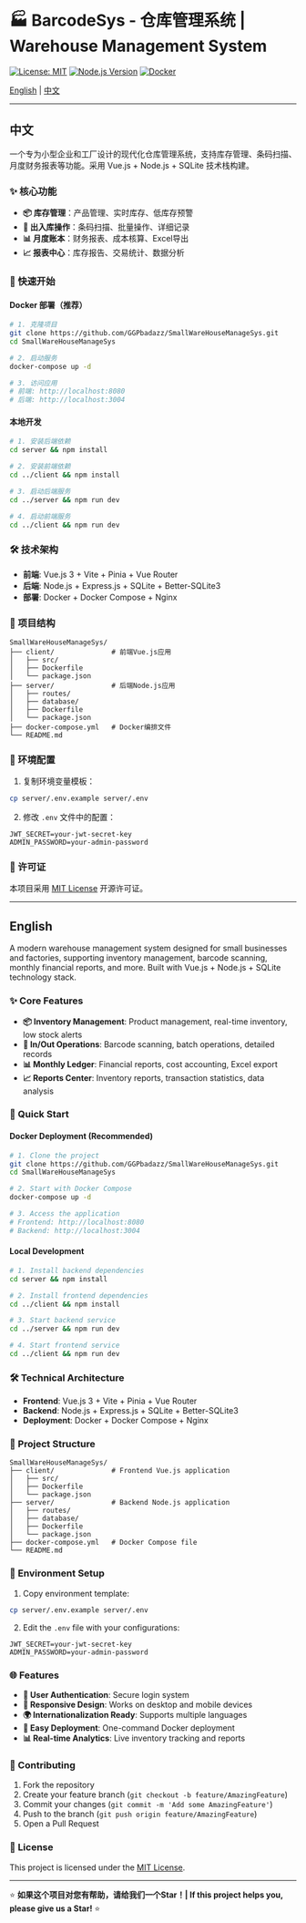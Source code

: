 # 🏭 BarcodeSys - 仓库管理系统 | Warehouse Management System

[![License: MIT](https://img.shields.io/badge/License-MIT-yellow.svg)](https://opensource.org/licenses/MIT)
[![Node.js Version](https://img.shields.io/badge/node-%3E%3D14.18.0-brightgreen)](https://nodejs.org/)
[![Docker](https://img.shields.io/badge/docker-supported-blue)](https://www.docker.com/)

[English](#english) | [中文](#中文)

---

## 中文

一个专为小型企业和工厂设计的现代化仓库管理系统，支持库存管理、条码扫描、月度财务报表等功能。采用 Vue.js + Node.js + SQLite 技术栈构建。

### ✨ 核心功能

- **📦 库存管理**：产品管理、实时库存、低库存预警
- **🔄 出入库操作**：条码扫描、批量操作、详细记录
- **📊 月度账本**：财务报表、成本核算、Excel导出
- **📈 报表中心**：库存报告、交易统计、数据分析

### 🚀 快速开始

#### Docker 部署（推荐）

```bash
# 1. 克隆项目
git clone https://github.com/GGPbadazz/SmallWareHouseManageSys.git
cd SmallWareHouseManageSys

# 2. 启动服务
docker-compose up -d

# 3. 访问应用
# 前端: http://localhost:8080
# 后端: http://localhost:3004
```

#### 本地开发

```bash
# 1. 安装后端依赖
cd server && npm install

# 2. 安装前端依赖
cd ../client && npm install

# 3. 启动后端服务
cd ../server && npm run dev

# 4. 启动前端服务
cd ../client && npm run dev
```

### 🛠 技术架构

- **前端**: Vue.js 3 + Vite + Pinia + Vue Router
- **后端**: Node.js + Express.js + SQLite + Better-SQLite3
- **部署**: Docker + Docker Compose + Nginx

### 📁 项目结构

```
SmallWareHouseManageSys/
├── client/              # 前端Vue.js应用
│   ├── src/
│   ├── Dockerfile
│   └── package.json
├── server/              # 后端Node.js应用
│   ├── routes/
│   ├── database/
│   ├── Dockerfile
│   └── package.json
├── docker-compose.yml   # Docker编排文件
└── README.md
```

### 🔧 环境配置

1. 复制环境变量模板：
```bash
cp server/.env.example server/.env
```

2. 修改 `.env` 文件中的配置：
```env
JWT_SECRET=your-jwt-secret-key
ADMIN_PASSWORD=your-admin-password
```

### 📄 许可证

本项目采用 [MIT License](LICENSE) 开源许可证。

---

## English

A modern warehouse management system designed for small businesses and factories, supporting inventory management, barcode scanning, monthly financial reports, and more. Built with Vue.js + Node.js + SQLite technology stack.

### ✨ Core Features

- **📦 Inventory Management**: Product management, real-time inventory, low stock alerts
- **🔄 In/Out Operations**: Barcode scanning, batch operations, detailed records
- **📊 Monthly Ledger**: Financial reports, cost accounting, Excel export
- **📈 Reports Center**: Inventory reports, transaction statistics, data analysis

### 🚀 Quick Start

#### Docker Deployment (Recommended)

```bash
# 1. Clone the project
git clone https://github.com/GGPbadazz/SmallWareHouseManageSys.git
cd SmallWareHouseManageSys

# 2. Start with Docker Compose
docker-compose up -d

# 3. Access the application
# Frontend: http://localhost:8080
# Backend: http://localhost:3004
```

#### Local Development

```bash
# 1. Install backend dependencies
cd server && npm install

# 2. Install frontend dependencies
cd ../client && npm install

# 3. Start backend service
cd ../server && npm run dev

# 4. Start frontend service
cd ../client && npm run dev
```

### 🛠 Technical Architecture

- **Frontend**: Vue.js 3 + Vite + Pinia + Vue Router
- **Backend**: Node.js + Express.js + SQLite + Better-SQLite3
- **Deployment**: Docker + Docker Compose + Nginx

### 📁 Project Structure

```
SmallWareHouseManageSys/
├── client/              # Frontend Vue.js application
│   ├── src/
│   ├── Dockerfile
│   └── package.json
├── server/              # Backend Node.js application
│   ├── routes/
│   ├── database/
│   ├── Dockerfile
│   └── package.json
├── docker-compose.yml   # Docker Compose file
└── README.md
```

### 🔧 Environment Setup

1. Copy environment template:
```bash
cp server/.env.example server/.env
```

2. Edit the `.env` file with your configurations:
```env
JWT_SECRET=your-jwt-secret-key
ADMIN_PASSWORD=your-admin-password
```

### 🌐 Features

- **🔐 User Authentication**: Secure login system
- **📱 Responsive Design**: Works on desktop and mobile devices
- **🌍 Internationalization Ready**: Supports multiple languages
- **🔧 Easy Deployment**: One-command Docker deployment
- **📊 Real-time Analytics**: Live inventory tracking and reports

### 🤝 Contributing

1. Fork the repository
2. Create your feature branch (`git checkout -b feature/AmazingFeature`)
3. Commit your changes (`git commit -m 'Add some AmazingFeature'`)
4. Push to the branch (`git push origin feature/AmazingFeature`)
5. Open a Pull Request

### 📄 License

This project is licensed under the [MIT License](LICENSE).

---

⭐ **如果这个项目对您有帮助，请给我们一个Star！| If this project helps you, please give us a Star!** ⭐